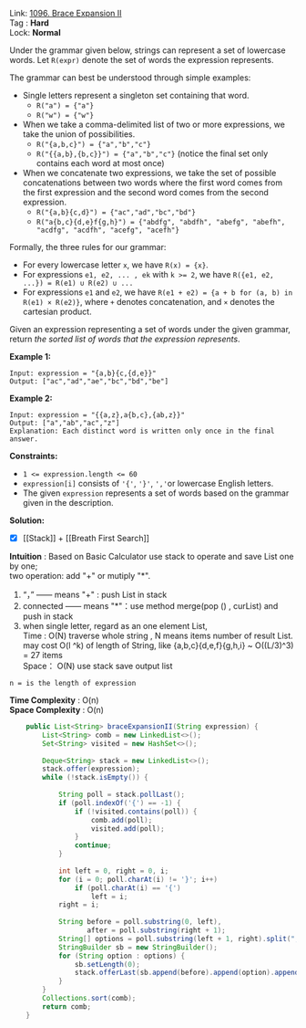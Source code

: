 Link: [1096. Brace Expansion II](https://leetcode.com/problems/brace-expansion-ii/) <br>
Tag : **Hard**<br>
Lock: **Normal**

Under the grammar given below, strings can represent a set of lowercase words. Let `R(expr)` denote the set of words the expression represents.

The grammar can best be understood through simple examples:

-   Single letters represent a singleton set containing that word.
    -   `R("a") = {"a"}`
    -   `R("w") = {"w"}`
-   When we take a comma-delimited list of two or more expressions, we take the union of possibilities.
    -   `R("{a,b,c}") = {"a","b","c"}`
    -   `R("{{a,b},{b,c}}") = {"a","b","c"}` (notice the final set only contains each word at most once)
-   When we concatenate two expressions, we take the set of possible concatenations between two words where the first word comes from the first expression and the second word comes from the second expression.
    -   `R("{a,b}{c,d}") = {"ac","ad","bc","bd"}`
    -   `R("a{b,c}{d,e}f{g,h}") = {"abdfg", "abdfh", "abefg", "abefh", "acdfg", "acdfh", "acefg", "acefh"}`

Formally, the three rules for our grammar:

-   For every lowercase letter `x`, we have `R(x) = {x}`.
-   For expressions `e1, e2, ... , ek` with `k >= 2`, we have `R({e1, e2, ...}) = R(e1) ∪ R(e2) ∪ ...`
-   For expressions `e1` and `e2`, we have `R(e1 + e2) = {a + b for (a, b) in R(e1) × R(e2)}`, where `+` denotes concatenation, and `×` denotes the cartesian product.

Given an expression representing a set of words under the given grammar, return _the sorted list of words that the expression represents_.

**Example 1:**
```
Input: expression = "{a,b}{c,{d,e}}"
Output: ["ac","ad","ae","bc","bd","be"]
```

**Example 2:**
```
Input: expression = "{{a,z},a{b,c},{ab,z}}"
Output: ["a","ab","ac","z"]
Explanation: Each distinct word is written only once in the final answer.
```

**Constraints:**
-   `1 <= expression.length <= 60`
-   `expression[i]` consists of `'{'`, `'}'`, `','`or lowercase English letters.
-   The given `expression` represents a set of words based on the grammar given in the description.

**Solution:**

- [x] [[Stack]] + [[Breath First Search]]

**Intuition** :
Based on Basic Calculator use stack to operate and save List one by one;  
two operation: add "+" or mutiply "*".

1.  “，” —— means "+" : push List in stack
2.  connected —— means "*"：use method merge(pop () , curList) and push in stack
3.  when single letter, regard as an one element List,  
    Time : O(N) traverse whole string , N means items number of result List. may cost O(l ^k) of length of String, like {a,b,c}{d,e,f}{g,h,i} ~ O((L/3)^3) = 27 items  
    Space： O(N) use stack save output list

```
n = is the length of expression
```
**Time Complexity** : O(n)<br>
**Space Complexity** : O(n)

```java
    public List<String> braceExpansionII(String expression) {
        List<String> comb = new LinkedList<>();
        Set<String> visited = new HashSet<>();
        
        Deque<String> stack = new LinkedList<>();
        stack.offer(expression);
        while (!stack.isEmpty()) {
            
            String poll = stack.pollLast();
            if (poll.indexOf('{') == -1) {
                if (!visited.contains(poll)) {
                    comb.add(poll);
                    visited.add(poll);
                }
                continue;
            }
            
            int left = 0, right = 0, i;
            for (i = 0; poll.charAt(i) != '}'; i++)
                if (poll.charAt(i) == '{')
                    left = i;
            right = i;
            
            String before = poll.substring(0, left),
                   after = poll.substring(right + 1);
            String[] options = poll.substring(left + 1, right).split(",");
            StringBuilder sb = new StringBuilder();
            for (String option : options) {
                sb.setLength(0);
                stack.offerLast(sb.append(before).append(option).append(after).toString());
            }
        }
        Collections.sort(comb);
        return comb;
    }
```

